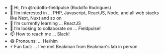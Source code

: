 - 👋 Hi, I’m @rodolfo-fieldpulse (Rodolfo Rodrigues)
- 👀 I’m interested in ... PHP, Javascript, ReactJS, Node, and all web stacks like Next, Nuxt and so on
- 🌱 I’m currently learning ... ReactJS
- 💞️ I’m looking to collaborate on ... Fieldpulse!
- 📫 How to reach me ... Slack!
- 😄 Pronouns: ... He/him
- ⚡ Fun fact: ... I've met Beakman from Beakman's lab in person

<!---
rodolfo-fieldpulse/rodolfo-fieldpulse is a ✨ special ✨ repository because its `README.md` (this file) appears on your GitHub profile.
You can click the Preview link to take a look at your changes.
--->
